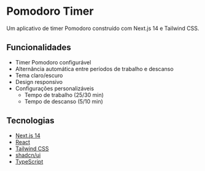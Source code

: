 #  Pomodoro Timer

Um aplicativo de timer Pomodoro  construído com Next.js 14 e Tailwind CSS.

## Funcionalidades

- Timer Pomodoro configurável
- Alternância automática entre períodos de trabalho e descanso
- Tema claro/escuro
- Design responsivo
- Configurações personalizáveis
  - Tempo de trabalho (25/30 min)
  - Tempo de descanso (5/10 min)

## Tecnologias

- [Next.js 14](https://nextjs.org/)
- [React](https://reactjs.org/)
- [Tailwind CSS](https://tailwindcss.com/)
- [shadcn/ui](https://ui.shadcn.com/)
- [TypeScript](https://www.typescriptlang.org/)

